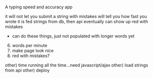 A typing speed and accuracy app

it will not let you submit a string with mistakes
will tell you how fast you wrote it
is fed strings from db, then api
eventually can show up red with mistakes


<!-- 1) recognize correctness of one letter
2) recognize correctness and then send a new letter
3) repeat 1 & 2 for full word, then string with spaces
4) will load strings from db -->
* can do these things, just not populated with longer words yet
<!-- 5) will tell you speed of typing when correct and accumulate on misses -->
6) words per minute
7) make page look nice
8) red with mistakes?



other) time running all the time...need javascript/ajax
other) load strings from api
other) deploy

